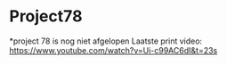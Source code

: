 # Project78
 
 *project 78 is nog niet afgelopen
 Laatste print video:
 https://www.youtube.com/watch?v=Ui-c99AC6dI&t=23s
